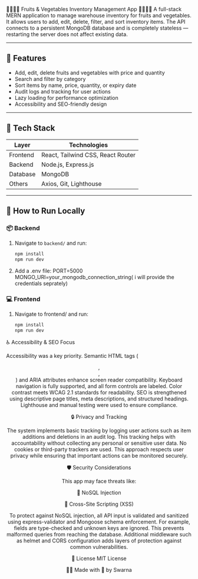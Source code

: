 🍎🍌🍇🥦 Fruits & Vegetables Inventory Management App 🥕🍊🍉🌽
A full-stack MERN application to manage warehouse inventory for fruits and vegetables. It allows users to add, edit, delete, filter, and sort inventory items. The API connects to a persistent MongoDB database and is completely stateless — restarting the server does not affect existing data.

---

## 🌟 Features

- Add, edit, delete fruits and vegetables with price and quantity
- Search and filter by category
- Sort items by name, price, quantity, or expiry date
- Audit logs and tracking for user actions
- Lazy loading for performance optimization
- Accessibility and SEO-friendly design
- ---

## 🧱 Tech Stack

| Layer       | Technologies                |
|-------------|-----------------------------|
| Frontend    | React, Tailwind CSS, React Router |
| Backend     | Node.js, Express.js         |
| Database    | MongoDB                     |
| Others      | Axios, Git, Lighthouse      |

---

## 🚀 How to Run Locally

### 📦 Backend
1. Navigate to `backend/` and run:
   ```bash
   npm install
   npm run dev
 2.  Add a .env file:
    PORT=5000
MONGO_URI=your_mongodb_connection_string( i will provide the credentials seprately)

### 💻 Frontend
1. Navigate to frontend/ and run:
    ```bash
   npm install
    npm run dev

♿ Accessibility & SEO Focus

Accessibility was a key priority. Semantic HTML tags (<header>, <main>, <section>) and ARIA attributes enhance screen reader compatibility. Keyboard navigation is fully supported, and all form controls are labeled. Color contrast meets WCAG 2.1 standards for readability. SEO is strengthened using descriptive page titles, meta descriptions, and structured headings. Lighthouse and manual testing were used to ensure compliance.

🔒 Privacy and Tracking

The system implements basic tracking by logging user actions such as item additions and deletions in an audit log. This tracking helps with accountability without collecting any personal or sensitive user data. No cookies or third-party trackers are used. This approach respects user privacy while ensuring that important actions can be monitored securely.

🛡️ Security Considerations

This app may face threats like:

🧨 NoSQL Injection

💉 Cross-Site Scripting (XSS)

To protect against NoSQL injection, all API input is validated and sanitized using express-validator and Mongoose schema enforcement. For example, fields are type-checked and unknown keys are ignored. This prevents malformed queries from reaching the database. Additional middleware such as helmet and CORS configuration adds layers of protection against common vulnerabilities.

📄 License
MIT License

👩‍💻 Made with 💚 by Swarna
